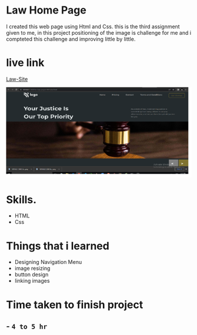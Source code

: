 # Law Home Page

 I created this web page using Html and Css. this is the third assignment given to me, in this project positioning of the image is challenge for me and i compteted this challenge and improving little by little.

# live link
[Law-Site](https://precious-dolphin-577ca5.netlify.app/)

![law Image](./project-3.png)
 # Skills.
 - HTML
 - Css

# Things that i learned
- Designing Navigation Menu
- image resizing
- button design
- linking images

# Time taken to finish project

## - `4 to 5 hr` 